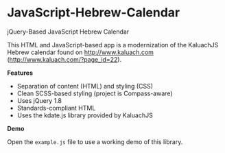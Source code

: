 JavaScript-Hebrew-Calendar
==========================

jQuery-Based JavaScript Hebrew Calendar

This HTML and JavaScript-based app is a modernization of the KaluachJS Hebrew calendar found on http://www.kaluach.com (http://www.kaluach.com/?page_id=22).

**Features**

* Separation of content (HTML) and styling (CSS)
* Clean SCSS-based styling (project is Compass-aware)
* Uses jQuery 1.8
* Standards-compliant HTML
* Uses the kdate.js library provided by KaluachJS

**Demo**

Open the `example.js` file to use a working demo of this library.